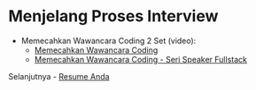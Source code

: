 # Menjelang Proses Interview

- Memecahkan Wawancara Coding 2 Set (video):
  - [Memecahkan Wawancara Coding](https://www.youtube.com/watch?v=4NIb9l3imAo)
  - [Memecahkan Wawancara Coding - Seri Speaker Fullstack](https://www.youtube.com/watch?v=Eg5-tdAwclo)

Selanjutnya - [Resume Anda](resume-anda.md)
